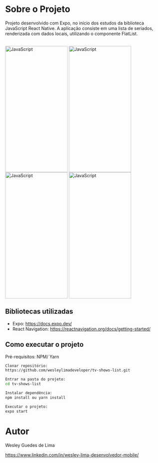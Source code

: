 # Sobre o Projeto

Projeto desenvolvido com Expo, no início dos estudos da biblioteca JavaScript React Native. A aplicação consiste em uma lista de seriados, renderizada com dados locais, utilizando o componente FlatList.

<div style="display: inline_block"><br>
    <img align="center" height=405 width=200 alt="JavaScript" src="https://github.com/wesleylimadeveloper/tv-shows-list/blob/master/assets/screenshot(1).jpg" />
    <img align="center" height=405 width=200 alt="JavaScript" src="https://github.com/wesleylimadeveloper/tv-shows-list/blob/master/assets/screenshot(2).jpg" />
    <img align="center" height=405 width=200 alt="JavaScript" src="https://github.com/wesleylimadeveloper/tv-shows-list/blob/master/assets/screenshot(3).jpg" />
    <img align="center" height=405 width=200 alt="JavaScript" src="https://github.com/wesleylimadeveloper/tv-shows-list/blob/master/assets/screenshot(4).jpg" />
</div>

## Bibliotecas utilizadas

- Expo: https://docs.expo.dev/
- React Navigation: https://reactnavigation.org/docs/getting-started/

## Como executar o projeto

Pré-requisitos: NPM/ Yarn

```Bash
Clonar repositório:
https://github.com/wesleylimadeveloper/tv-shows-list.git

Entrar na pasta do projeto:
cd tv-shows-list

Instalar dependência:
npm install ou yarn install

Executar o projeto:
expo start
```

# Autor

Wesley Guedes de Lima

https://www.linkedin.com/in/wesley-lima-desenvolvedor-mobile/
